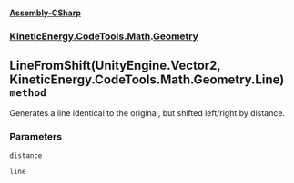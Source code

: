 #### [Assembly-CSharp](./Assembly-CSharp.md 'Assembly-CSharp')
### [KineticEnergy.CodeTools.Math](./Assembly-CSharp.md#KineticEnergy-CodeTools-Math 'KineticEnergy.CodeTools.Math').[Geometry](./KineticEnergy-CodeTools-Math-Geometry.md 'KineticEnergy.CodeTools.Math.Geometry')
## LineFromShift(UnityEngine.Vector2, KineticEnergy.CodeTools.Math.Geometry.Line) `method`
Generates a line identical to the original, but shifted left/right by distance.
### Parameters

<a name='KineticEnergy-CodeTools-Math-Geometry-LineFromShift(UnityEngine-Vector2-_KineticEnergy-CodeTools-Math-Geometry-Line)-distance'></a>
`distance`



<a name='KineticEnergy-CodeTools-Math-Geometry-LineFromShift(UnityEngine-Vector2-_KineticEnergy-CodeTools-Math-Geometry-Line)-line'></a>
`line`


